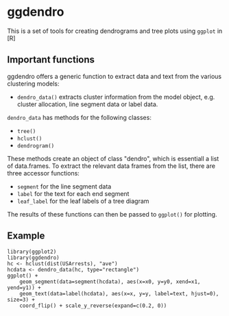 # ggdendro

This is a set of tools for creating dendrograms and tree plots using `ggplot` in [R]

## Important functions

ggdendro offers a generic function to extract data and text from the various clustering models:

* `dendro_data()` extracts cluster information from the model object, e.g. cluster allocation, line segment data or label data.

`dendro_data` has methods for the following classes:

* `tree()`
* `hclust()`
* `dendrogram()`

These methods create an object of class "dendro", which is essentiall a list of data.frames.  To extract the relevant data frames from the list, there are three accessor functions:

* `segment` for the line segment data
* `label` for the text for each end segment
* `leaf_label` for the leaf labels of a tree diagram


The results of these functions can then be passed to `ggplot()` for plotting.

## Example

	library(ggplot2)
	library(ggdendro)
	hc <- hclust(dist(USArrests), "ave")
	hcdata <- dendro_data(hc, type="rectangle")
	ggplot() + 
	    geom_segment(data=segment(hcdata), aes(x=x0, y=y0, xend=x1, yend=y1)) +
	    geom_text(data=label(hcdata), aes(x=x, y=y, label=text, hjust=0), size=3) +
	    coord_flip() + scale_y_reverse(expand=c(0.2, 0))
    



